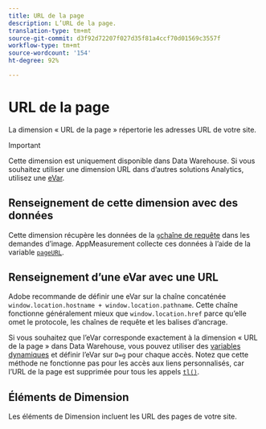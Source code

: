 ```yaml
---
title: URL de la page
description: L’URL de la page.
translation-type: tm+mt
source-git-commit: d3f92d72207f027d35f81a4ccf70d01569c3557f
workflow-type: tm+mt
source-wordcount: '154'
ht-degree: 92%

---
```



# URL de la page

La dimension « URL de la page » répertorie les adresses URL de votre site.

>[!IMPORTANT]
>
>Cette dimension est uniquement disponible dans Data Warehouse. Si vous souhaitez utiliser une dimension URL dans d’autres solutions Analytics, utilisez une [eVar](evar.md).

## Renseignement de cette dimension avec des données

Cette dimension récupère les données de la [`g`chaîne de requête](/help/implement/validate/query-parameters.md) dans les demandes d’image. AppMeasurement collecte ces données à l’aide de la variable [`pageURL`](/help/implement/vars/page-vars/pageurl.md).

## Renseignement d’une eVar avec une URL

Adobe recommande de définir une eVar sur la chaîne concaténée `window.location.hostname + window.location.pathname`. Cette chaîne fonctionne généralement mieux que `window.location.href` parce qu’elle omet le protocole, les chaînes de requête et les balises d’ancrage.

Si vous souhaitez que l’eVar corresponde exactement à la dimension « URL de la page » dans Data Warehouse, vous pouvez utiliser des [variables dynamiques](/help/implement/vars/page-vars/dynamic-variables.md) et définir l’eVar sur `D=g` pour chaque accès. Notez que cette méthode ne fonctionne pas pour les accès aux liens personnalisés, car l’URL de la page est supprimée pour tous les appels [`tl()`](/help/implement/vars/functions/tl-method.md).

## Éléments de Dimension

Les éléments de Dimension incluent les URL des pages de votre site.

